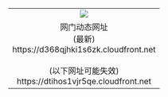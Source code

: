 ﻿<table>
  <tr></tr>
  <tr><td colspan=2 align=center><img src="https://d368qjhki1s6zk.cloudfront.net/Up/oGate.jpg" /></td></tr>
  <tr><td colspan=2 align=center>网门动态网址<br/>(最新)
<br>https://d368qjhki1s6zk.cloudfront.net
<br/><br/>(以下网址可能失效)
<br>https://dtihos1vjr5qe.cloudfront.net
    </td>
  </tr>
</table>

